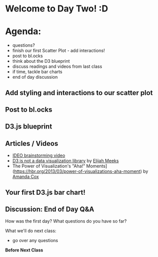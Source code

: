 # Welcome to Day Two! :D

# Agenda:

- questions?
- finish our first Scatter Plot - add interactions!
- post to bl.ocks
- think about the D3 blueprint
- discuss readings and videos from last class
- if time, tackle bar charts
- end of day discussion

## Add styling and interactions to our scatter plot

## Post to bl.ocks

## D3.js blueprint

## Articles / Videos
  - [IDEO brainstorming video](https://vimeo.com/138588491)
  - [D3 is not a data visualization library](https://medium.com/@Elijah_Meeks/d3-is-not-a-data-visualization-library-67ba549e8520) by [Elijah Meeks](https://twitter.com/Elijah_Meeks)
  - The Power of Visualization's "Aha!" Moments](https://hbr.org/2013/03/power-of-visualizations-aha-moment) by [Amanda Cox](https://twitter.com/amandacox)

## Your first D3.js bar chart!

## Discussion: End of Day Q&A

How was the first day? What questions do you have so far?

What we'll do next class:

- go over any questions

**Before Next Class**

